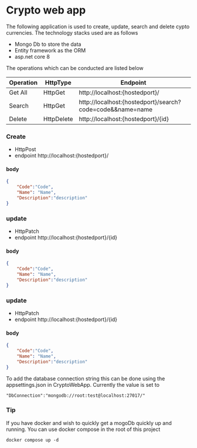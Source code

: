 # Crypto web app
The following application is used to create, update, search and delete cypto currencies. The technology stacks used are as follows

- Mongo Db to store the data
- Entity framework as the ORM 
- asp.net core 8


The operations which can be conducted are listed below 

| Operation | HttpType   | Endpoint                                                  |
|-----------|------------|-----------------------------------------------------------|
| Get All   | HttpGet    | http://localhost:{hostedport}/                            |
| Search    | HttpGet    | http://localhost:{hostedport}/search?code=code&&name=name |
| Delete    | HttpDelete | http://localhost:{hostedport}/{id}                        |

### Create
- HttpPost
- endpoint http://localhost:{hostedport}/
#### body
```json
{
	"Code":"Code",
	"Name": "Name",
	"Description":"description"
}
```
### update
- HttpPatch
- endpoint http://localhost:{hostedport}/{id}
#### body
```json
{
	"Code":"Code",
	"Name": "Name",
	"Description":"description"
}
```

### update
- HttpPatch
- endpoint http://localhost:{hostedport}/{id}
#### body
```json
{
	"Code":"Code",
	"Name": "Name",
	"Description":"description"
}
```

To add the database connection string this can be done using the appsettings.json in CryptoWebApp. Currently the value is set to 
````
"DbConnection":"mongodb://root:test@localhost:27017/"
````

### Tip

If you have docker and wish to quickly get a mogoDb quickly up and running. You can use docker compose in the root of this project

````
docker compose up -d
````
